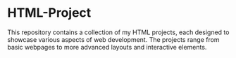 # HTML-Project
This repository contains a collection of my HTML projects, each designed to showcase various aspects of web development. The projects range from basic webpages to more advanced layouts and interactive elements.
